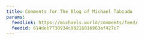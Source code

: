 ```yaml
---
title: Comments for The Blog of Michael Taboada
params:
  feedlink: https://michaels.world/comments/feed/
  feedid: 614deb7730934c98216016983af427c7
---
```

